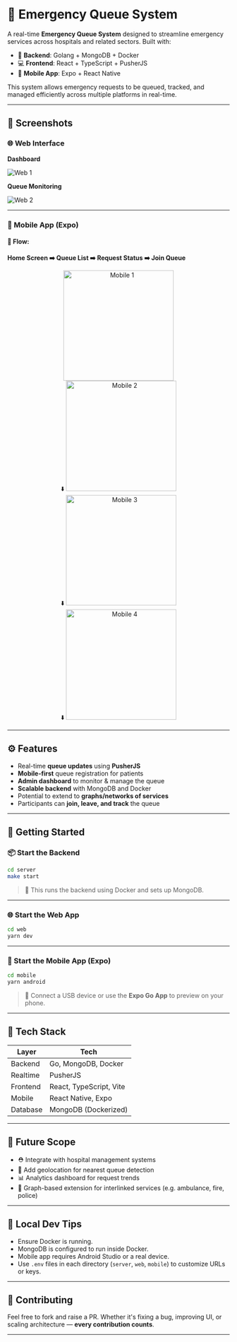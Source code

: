 # 🚨 Emergency Queue System

A real-time **Emergency Queue System** designed to streamline emergency services across hospitals and related sectors. Built with:

- 🧠 **Backend**: Golang + MongoDB + Docker
- 💻 **Frontend**: React + TypeScript + PusherJS
- 📱 **Mobile App**: Expo + React Native

This system allows emergency requests to be queued, tracked, and managed efficiently across multiple platforms in real-time.

---

## 📸 Screenshots

### 🌐 Web Interface

**Dashboard**

![Web 1](./Images/web1.png)

**Queue Monitoring**

![Web 2](./Images/web2.png)

---

### 📱 Mobile App (Expo)

#### 🧭 Flow:
**Home Screen ➡️ Queue List ➡️ Request Status ➡️ Join Queue**

<p align="center">
  <img src="./Images/mobile1.jpeg" alt="Mobile 1" width="250"/><br/>
  ⬇️
  <img src="./Images/mobile2.jpeg" alt="Mobile 2" width="250"/><br/>
  ⬇️
  <img src="./Images/mobile3.jpeg" alt="Mobile 3" width="250"/><br/>
  ⬇️
  <img src="./Images/mobile4.jpeg" alt="Mobile 4" width="250"/>
</p>

---

## ⚙️ Features

- Real-time **queue updates** using **PusherJS**
- **Mobile-first** queue registration for patients
- **Admin dashboard** to monitor & manage the queue
- **Scalable backend** with MongoDB and Docker
- Potential to extend to **graphs/networks of services**
- Participants can **join, leave, and track** the queue

---

## 🚀 Getting Started

### 📦 Start the Backend

```bash
cd server
make start
````

> 🐳 This runs the backend using Docker and sets up MongoDB.

---

### 🌐 Start the Web App

```bash
cd web
yarn dev
```

---

### 📱 Start the Mobile App (Expo)

```bash
cd mobile
yarn android
```

> 📱 Connect a USB device or use the **Expo Go App** to preview on your phone.

---

## 🧠 Tech Stack

| Layer    | Tech                    |
| -------- | ----------------------- |
| Backend  | Go, MongoDB, Docker     |
| Realtime | PusherJS                |
| Frontend | React, TypeScript, Vite |
| Mobile   | React Native, Expo      |
| Database | MongoDB (Dockerized)    |

---

## 🌱 Future Scope

* ⛑️ Integrate with hospital management systems
* 📍 Add geolocation for nearest queue detection
* 📊 Analytics dashboard for request trends
* 🤝 Graph-based extension for interlinked services (e.g. ambulance, fire, police)

---

## 🧪 Local Dev Tips

* Ensure Docker is running.
* MongoDB is configured to run inside Docker.
* Mobile app requires Android Studio or a real device.
* Use `.env` files in each directory (`server`, `web`, `mobile`) to customize URLs or keys.

---

## 🤝 Contributing

Feel free to fork and raise a PR. Whether it's fixing a bug, improving UI, or scaling architecture — **every contribution counts**.

---
